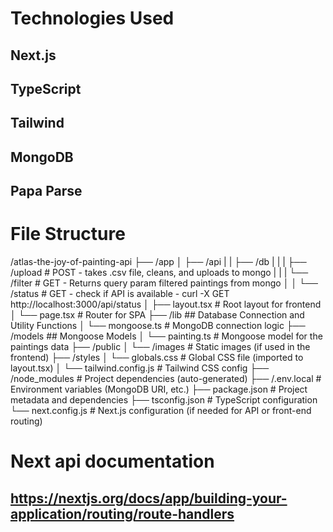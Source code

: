 # Technologies Used
## Next.js
## TypeScript
## Tailwind
## MongoDB
## Papa Parse

# File Structure
/atlas-the-joy-of-painting-api
├── /app
│   ├── /api
|   |   ├── /db
|   |   |   ├── /upload         # POST - takes .csv file, cleans, and uploads to mongo
|   |   |   └── /filter         # GET - Returns query param filtered paintings from mongo
│   │   └── /status             # GET - check if API is available - curl -X GET http://localhost:3000/api/status
│   ├── layout.tsx              # Root layout for frontend
│   └── page.tsx                # Router for SPA
├── /lib                        ## Database Connection and Utility Functions
│   └── mongoose.ts             # MongoDB connection logic
├── /models                     ## Mongoose Models
│   └── painting.ts             # Mongoose model for the paintings data
├── /public
│   └── /images                 # Static images (if used in the frontend)
├── /styles
│   └── globals.css             # Global CSS file (imported to layout.tsx)
│   └── tailwind.config.js      # Tailwind CSS config
├── /node_modules               # Project dependencies (auto-generated)
├── /.env.local                 # Environment variables (MongoDB URI, etc.)
├── package.json                # Project metadata and dependencies
├── tsconfig.json               # TypeScript configuration
└── next.config.js              # Next.js configuration (if needed for API or front-end routing)


# Next api documentation
## https://nextjs.org/docs/app/building-your-application/routing/route-handlers

